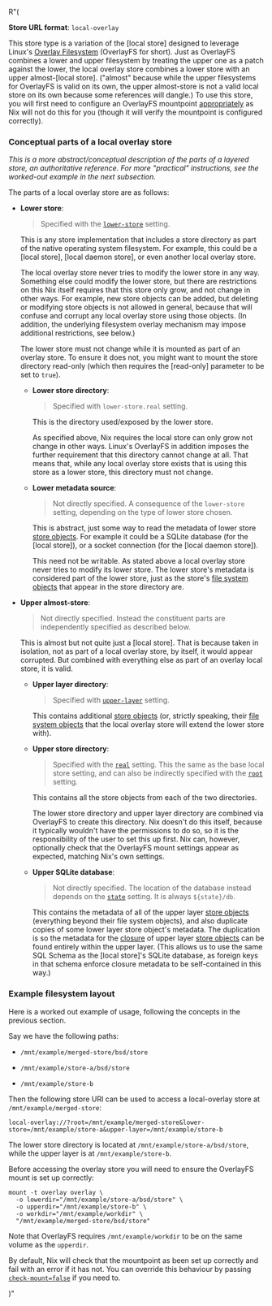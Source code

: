R"(

**Store URL format**: `local-overlay`

This store type is a variation of the [local store] designed to leverage Linux's [Overlay Filesystem](https://docs.kernel.org/filesystems/overlayfs.html) (OverlayFS for short).
Just as OverlayFS combines a lower and upper filesystem by treating the upper one as a patch against the lower, the local overlay store combines a lower store with an upper almost-[local store].
("almost" because while the upper filesystems for OverlayFS is valid on its own, the upper almost-store is not a valid local store on its own because some references will dangle.)
To use this store, you will first need to configure an OverlayFS mountpoint [appropriately](#example-filesystem-layout) as Nix will not do this for you (though it will verify the mountpoint is configured correctly).

### Conceptual parts of a local overlay store

*This is a more abstract/conceptual description of the parts of a layered store, an authoritative reference.
For more "practical" instructions, see the worked-out example in the next subsection.*

The parts of a local overlay store are as follows:

- **Lower store**:

  > Specified with the [`lower-store`](#store-experimental-local-overlay-store-lower-store) setting.

  This is any store implementation that includes a store directory as part of the native operating system filesystem.
  For example, this could be a [local store], [local daemon store], or even another local overlay store.

  The local overlay store never tries to modify the lower store in any way.
  Something else could modify the lower store, but there are restrictions on this
  Nix itself requires that this store only grow, and not change in other ways.
  For example, new store objects can be added, but deleting or modifying store objects is not allowed in general, because that will confuse and corrupt any local overlay store using those objects.
  (In addition, the underlying filesystem overlay mechanism may impose additional restrictions, see below.)

  The lower store must not change while it is mounted as part of an overlay store.
  To ensure it does not, you might want to mount the store directory read-only (which then requires the [read-only] parameter to be set to `true`).

  - **Lower store directory**:

    > Specified with `lower-store.real` setting.

    This is the directory used/exposed by the lower store.

    As specified above, Nix requires the local store can only grow not change in other ways.
    Linux's OverlayFS in addition imposes the further requirement that this directory cannot change at all.
    That means that, while any local overlay store exists that is using this store as a lower store, this directory must not change.

  - **Lower metadata source**:

    > Not directly specified.
    > A consequence of the `lower-store` setting, depending on the type of lower store chosen.

    This is abstract, just some way to read the metadata of lower store [store objects][store object].
    For example it could be a SQLite database (for the [local store]), or a socket connection (for the [local daemon store]).

    This need not be writable.
    As stated above a local overlay store never tries to modify its lower store.
    The lower store's metadata is considered part of the lower store, just as the store's [file system objects][file system object] that appear in the store directory are.

- **Upper almost-store**:

  > Not directly specified.
  > Instead the constituent parts are independently specified as described below.

  This is almost but not quite just a [local store].
  That is because taken in isolation, not as part of a local overlay store, by itself, it would appear corrupted.
  But combined with everything else as part of an overlay local store, it is valid.

  - **Upper layer directory**:

    > Specified with [`upper-layer`](#store-experimental-local-overlay-store-upper-layer) setting.

    This contains additional [store objects][store object]
    (or, strictly speaking, their [file system objects][file system object] that the local overlay store will extend the lower store with).

  - **Upper store directory**:

    > Specified with the [`real`](#store-experimental-local-overlay-store-real) setting.
    > This the same as the base local store setting, and can also be indirectly specified with the [`root`](#store-experimental-local-overlay-store-root) setting.

    This contains all the store objects from each of the two directories.

    The lower store directory and upper layer directory are combined via OverlayFS to create this directory.
    Nix doesn't do this itself, because it typically wouldn't have the permissions to do so, so it is the responsibility of the user to set this up first.
    Nix can, however, optionally check that the OverlayFS mount settings appear as expected, matching Nix's own settings.

  - **Upper SQLite database**:

    > Not directly specified.
    > The location of the database instead depends on the [`state`](#store-experimental-local-overlay-store-state) setting.
    > It is always `${state}/db`.

    This contains the metadata of all of the upper layer [store objects][store object] (everything beyond their file system objects), and also duplicate copies of some lower layer store object's metadata.
    The duplication is so the metadata for the [closure](@docroot@/glossary.md#gloss-closure) of upper layer [store objects][store object] can be found entirely within the upper layer.
    (This allows us to use the same SQL Schema as the [local store]'s SQLite database, as foreign keys in that schema enforce closure metadata to be self-contained in this way.)

[file system object]: @docroot@/store/file-system-object.md
[store object]: @docroot@/store/store-object.md


### Example filesystem layout

Here is a worked out example of usage, following the concepts in the previous section.

Say we have the following paths:

- `/mnt/example/merged-store/bsd/store`

- `/mnt/example/store-a/bsd/store`

- `/mnt/example/store-b`

Then the following store URI can be used to access a local-overlay store at `/mnt/example/merged-store`:

```
local-overlay://?root=/mnt/example/merged-store&lower-store=/mnt/example/store-a&upper-layer=/mnt/example/store-b
```

The lower store directory is located at `/mnt/example/store-a/bsd/store`, while the upper layer is at `/mnt/example/store-b`.

Before accessing the overlay store you will need to ensure the OverlayFS mount is set up correctly:

```shell
mount -t overlay overlay \
  -o lowerdir="/mnt/example/store-a/bsd/store" \
  -o upperdir="/mnt/example/store-b" \
  -o workdir="/mnt/example/workdir" \
  "/mnt/example/merged-store/bsd/store"
```

Note that OverlayFS requires `/mnt/example/workdir` to be on the same volume as the `upperdir`.

By default, Nix will check that the mountpoint as been set up correctly and fail with an error if it has not.
You can override this behaviour by passing [`check-mount=false`](#store-experimental-local-overlay-store-check-mount) if you need to.

)"
